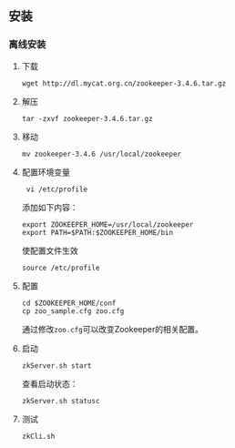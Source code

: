 ## 安装

### 离线安装

1. 下载

   ```shell
   wget http://dl.mycat.org.cn/zookeeper-3.4.6.tar.gz
   ```

2. 解压

   ```shell
   tar -zxvf zookeeper-3.4.6.tar.gz
   ```

3. 移动

   ```shell
   mv zookeeper-3.4.6 /usr/local/zookeeper
   ```

4. 配置环境变量

   ```shell
    vi /etc/profile
   ```

   添加如下内容：

   ```shell
   export ZOOKEEPER_HOME=/usr/local/zookeeper
   export PATH=$PATH:$ZOOKEEPER_HOME/bin
   ```

   使配置文件生效

   ```shell
   source /etc/profile
   ```

5. 配置

   ```shell
   cd $ZOOKEEPER_HOME/conf
   cp zoo_sample.cfg zoo.cfg
   ```

   通过修改`zoo.cfg`可以改变Zookeeper的相关配置。

6. 启动

   ```shell
   zkServer.sh start
   ```

   查看启动状态：

   ```shell
   zkServer.sh statusc
   ```

7. 测试

   ```
   zkCli.sh
   ```

   